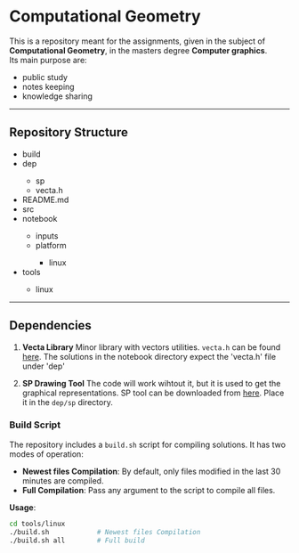 # Computational Geometry

This is a repository meant for the assignments, given in the subject of **Computational Geometry**, in the masters degree **Computer graphics**.\
Its main purpose are:
 - public study
 - notes keeping
 - knowledge sharing

---

## Repository Structure
<ul>
    <li>build</li>
    <li>dep</li>
    <ul>
        <li>sp</li>
        <li>vecta.h</li>
    </ul>
    <li>README.md</li>
    <li>src</li>
    <li>notebook</li>
    <ul>
        <li>inputs</li>
        <li>platform</li>
        <ul>
            <li>linux</li>
        </ul>
    </ul>
    <li>tools</li>
    <ul>
        <li>linux</li>
    </ul>
</ul>

---

## Dependencies

1. **Vecta Library**
   Minor library with vectors utilities.
   `vecta.h` can be found [here](http://www.math.bas.bg/bantchev/vecta/vecta.h).
   The solutions in the notebook directory expect the 'vecta.h' file under 'dep'

2. **SP Drawing Tool**
   The code will work wihtout it, but it is used to get the graphical representations.
   SP tool can be downloaded from [here](http://www.math.bas.bg/bantchev/sp/sp).
   Place it in the `dep/sp` directory.

### Build Script

The repository includes a `build.sh` script for compiling solutions. It has two modes of operation:
- **Newest files Compilation**: By default, only files modified in the last 30 minutes are compiled.
- **Full Compilation**: Pass any argument to the script to compile all files.

**Usage**:
```bash
cd tools/linux
./build.sh            # Newest files Compilation
./build.sh all        # Full build
